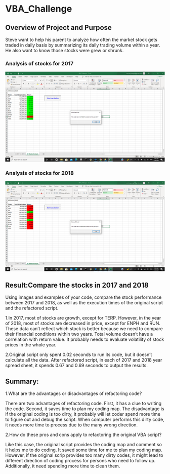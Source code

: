 # VBA_Challenge
## Overview of Project and Purpose
   Steve want to help his parent to analyze how often the market stock gets traded in daily basis by summarizing its daily trading volume within a year. He also want to know those stocks were grew or shrunk.


### Analysis of stocks for 2017   
![VBA_Challenge_2017](https://github.com/WeiTing83/VBA_Challenge/blob/main/resource/VBA_Challenge_2017.png)
### Analysis of stocks for 2018 
![VBA_Challenge_2018](https://github.com/WeiTing83/VBA_Challenge/blob/main/resource/VBA_Challenge_2018.png)


## Result:Compare the stocks in 2017 and 2018
Using images and examples of your code, compare the stock performance between 2017 and 2018, as well as the execution times of the original script and the refactored script.

1.In 2017, most of stocks are growth, except for TERP. However, in the year of 2018, most of stocks are decreased in price, except for ENPH and RUN. These data can’t reflect which stock is better because we need to compare their financial conditions within two years. Total volume doesn’t have a correlation with return value. It probably needs to evaluate volatility of stock prices in the whole year.

2.Original script only spent 0.02 seconds to run its code, but it doesn’t calculate all the data. After refactored script, in each of 2017 and 2018 year spread sheet, it spends 0.67 and 0.69 seconds to output the results.


## Summary: 
1.What are the advantages or disadvantages of refactoring code?

   There are two advantages of refactoring code. First, it has a clue to writing the code. Second, it saves time to plan my coding map. The disadvantage is if the original coding is too dirty, it probably will let coder spend more time to figure out and debug the script. When computer performs this dirty code, it needs more time to process due to the many wrong direction. 

2.How do these pros and cons apply to refactoring the original VBA script?

   Like this case, the original script provides the coding map and comment so it helps me to do coding. It saved some time for me to plan my coding map. However, if the original scrip provides too many dirty codes, it might lead to different direction of coding process for persons who need to follow up. Additionally, it need spending more time to clean them.

